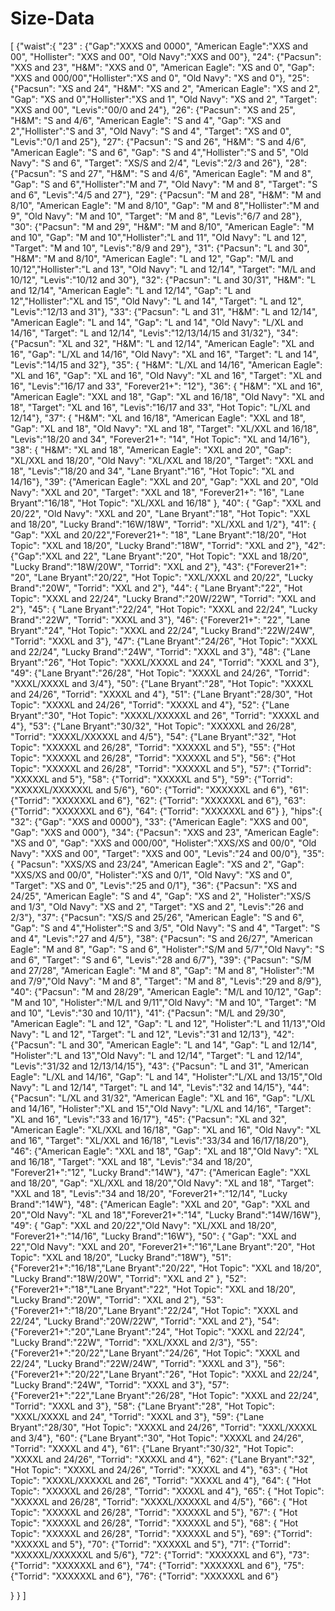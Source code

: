 # Size-Data

[
  {"waist":{
    "23" :
    {"Gap":"XXXS and 0000", "American Eagle":"XXS and 00", "Hollister": "XXS and 00", "Old Navy":"XXS and 00"},
  "24":
    {"Pacsun": "XXS and 23", "H&M": "XXS and 0", "American Eagle": "XS and 0", "Gap": "XXS and 000/00","Hollister":"XS and 0", "Old Navy": "XS and 0"},
  "25":
    {"Pacsun": "XS and 24", "H&M": "XS and 2", "American Eagle": "XS and 2", "Gap": "XS and 0","Hollister":"XS and 1", "Old Navy": "XS and 2", "Target": "XXS and 00", "Levis":"00/0 and 24"},
  "26":
    {"Pacsun": "XS and 25", "H&M": "S and 4/6", "American Eagle": "S and 4", "Gap": "XS and 2","Hollister":"S and 3", "Old Navy": "S and 4", "Target": "XS and 0", "Levis":"0/1 and 25"},
  "27":
    {"Pacsun": "S and 26", "H&M": "S and 4/6", "American Eagle": "S and 6", "Gap": "S and 4","Hollister":"S and 5", "Old Navy": "S and 6", "Target": "XS/S and 2/4", "Levis":"2/3 and 26"},
  "28":
    {"Pacsun": "S and 27", "H&M": "S and 4/6", "American Eagle": "M and 8", "Gap": "S and 6","Hollister":"M and 7", "Old Navy": "M and 8", "Target": "S and 6", "Levis":"4/5 and 27"},
  "29":
    {"Pacsun": "M and 28", "H&M": "M and 8/10", "American Eagle": "M and 8/10", "Gap": "M and 8","Hollister":"M and 9", "Old Navy": "M and 10", "Target": "M and 8", "Levis":"6/7 and 28"},
  "30":
    {"Pacsun": "M and 29", "H&M": "M and 8/10", "American Eagle": "M and 10", "Gap": "M and 10","Hollister":"L and 11", "Old Navy": "L and 12", "Target": "M and 10", "Levis":"8/9 and 29"},
  "31":
    {"Pacsun": "L and 30", "H&M": "M and 8/10", "American Eagle": "L and 12", "Gap": "M/L and 10/12","Hollister":"L and 13", "Old Navy": "L and 12/14", "Target": "M/L and 10/12", "Levis":"10/12 and 30"},
  "32":
    {"Pacsun": "L and 30/31", "H&M": "L and 12/14", "American Eagle": "L and 12/14", "Gap": "L and 12","Hollister":"XL and 15", "Old Navy": "L and 14", "Target": "L and 12", "Levis":"12/13 and 31"},
  "33":
    {"Pacsun": "L and 31", "H&M": "L and 12/14", "American Eagle": "L and 14", "Gap": "L and 14", "Old Navy": "L/XL and 14/16", "Target": "L and 12/14", "Levis":"12/13/14/15 and 31/32"},
  "34":
    {"Pacsun": "XL and 32", "H&M": "L and 12/14", "American Eagle": "XL and 16", "Gap": "L/XL and 14/16", "Old Navy": "XL and 16", "Target": "L and 14", "Levis":"14/15 and 32"},
  "35":
    { "H&M": "L/XL and 14/16", "American Eagle": "XL and 16", "Gap": "XL and 16", "Old Navy": "XL and 16", "Target": "XL and 16", "Levis":"16/17 and 33", "Forever21+": "12"},
  "36":
    { "H&M": "XL and 16", "American Eagle": "XXL and 18", "Gap": "XL and 16/18", "Old Navy": "XL and 18", "Target": "XL and 16", "Levis":"16/17 and 33", "Hot Topic": "L/XL and 12/14"},
  "37":
    { "H&M": "XL and 16/18", "American Eagle": "XXL and 18", "Gap": "XL and 18", "Old Navy": "XL and 18", "Target": "XL/XXL and 16/18", "Levis":"18/20 and 34", "Forever21+": "14", "Hot Topic": "XL and 14/16"},
  "38":
    { "H&M": "XL and 18", "American Eagle": "XXL and 20", "Gap": "XL/XXL and 18/20", "Old Navy": "XL/XXL and 18/20", "Target": "XXL and 18", "Levis":"18/20 and 34", "Lane Bryant":"16", "Hot Topic": "XL and 14/16"},
  "39":
    {"American Eagle": "XXL and 20", "Gap": "XXL and 20", "Old Navy": "XXL and 20", "Target": "XXL and 18", "Forever21+": "16", "Lane Bryant":"16/18", "Hot Topic": "XL/XXL and 16/18" },
  "40":
    { "Gap": "XXL and 20/22", "Old Navy": "XXL and 20", "Lane Bryant":"18", "Hot Topic": "XXL and 18/20", "Lucky Brand":"16W/18W", "Torrid": "XL/XXL and 1/2"},
  "41":
    { "Gap": "XXL and 20/22","Forever21+": "18", "Lane Bryant":"18/20", "Hot Topic": "XXL and 18/20", "Lucky Brand":"18W", "Torrid": "XXL and 2"},
  "42":
    {"Gap":"XXL and 22", "Lane Bryant":"20", "Hot Topic": "XXL and 18/20", "Lucky Brand":"18W/20W", "Torrid": "XXL and 2"},
  "43":
    {"Forever21+": "20", "Lane Bryant":"20/22", "Hot Topic": "XXL/XXXL and 20/22", "Lucky Brand":"20W", "Torrid": "XXL and 2"},
  "44":
    { "Lane Bryant":"22", "Hot Topic": "XXXL and 22/24", "Lucky Brand":"20W/22W", "Torrid": "XXL and 2"},
  "45":
    { "Lane Bryant":"22/24", "Hot Topic": "XXXL and 22/24", "Lucky Brand":"22W", "Torrid": "XXXL and 3"},
  "46":
    {"Forever21+": "22", "Lane Bryant":"24", "Hot Topic": "XXXL and 22/24", "Lucky Brand":"22W/24W", "Torrid": "XXXL and 3"},
  "47":
    {"Lane Bryant":"24/26", "Hot Topic": "XXXL and 22/24", "Lucky Brand":"24W", "Torrid": "XXXL and 3"},
  "48":
    {"Lane Bryant":"26", "Hot Topic": "XXXL/XXXXL and 24", "Torrid": "XXXL and 3"},
  "49":
    {"Lane Bryant":"26/28", "Hot Topic": "XXXXL and 24/26", "Torrid": "XXXL/XXXXL and 3/4"},
  "50":
    {"Lane Bryant":"28", "Hot Topic": "XXXXL and 24/26", "Torrid": "XXXXL and 4"},
  "51":
    {"Lane Bryant":"28/30", "Hot Topic": "XXXXL and 24/26", "Torrid": "XXXXL and 4"},
  "52":
    {"Lane Bryant":"30", "Hot Topic": "XXXXL/XXXXXL and 26", "Torrid": "XXXXL and 4"},
  "53":
    {"Lane Bryant":"30/32", "Hot Topic": "XXXXXL and 26/28", "Torrid": "XXXXL/XXXXXL and 4/5"},
  "54":
    {"Lane Bryant":"32", "Hot Topic": "XXXXXL and 26/28", "Torrid": "XXXXXL and 5"},
  "55":
    {"Hot Topic": "XXXXXL and 26/28", "Torrid": "XXXXXL and 5"},
  "56":
    {"Hot Topic": "XXXXXL and 26/28", "Torrid": "XXXXXL and 5"},
  "57":
    {"Torrid": "XXXXXL and 5"},
  "58":
    {"Torrid": "XXXXXL and 5"},
  "59":
    {"Torrid": "XXXXXL/XXXXXXL and 5/6"},
  "60":
    {"Torrid": "XXXXXXL and 6"},
  "61":
    {"Torrid": "XXXXXXL and 6"},
  "62":
    {"Torrid": "XXXXXXL and 6"},
  "63":
    {"Torrid": "XXXXXXL and 6"},
  "64":
    {"Torrid": "XXXXXXL and 6"}
    },
  "hips":{
    "32":
      {"Gap": "XXS and 0000"},
    "33":
      {"American Eagle": "XXS and 00", "Gap": "XXS and 000"},
    "34":
      {"Pacsun": "XXS and 23", "American Eagle": "XS and 0", "Gap": "XXS and 000/00", "Holister":"XXS/XS and 00/0", "Old Navy": "XXS and 00", "Target": "XXS and 00", "Levis":"24 and 00/0"},
    "35":
      { "Pacsun": "XXS/XS and 23/24", "American Eagle": "XS and 2", "Gap": "XXS/XS and 00/0", "Holister":"XS and 0/1", "Old Navy": "XS and 0", "Target": "XS and 0", "Levis":"25 and 0/1"},
    "36":
      {"Pacsun": "XS and 24/25",  "American Eagle": "S and 4", "Gap": "XS and 2", "Holister":"XS/S and 1/3", "Old Navy": "XS and 2", "Target": "XS and 2", "Levis":"26 and 2/3"},
    "37":
      {"Pacsun": "XS/S and 25/26", "American Eagle": "S and 6", "Gap": "S and 4","Holister":"S and 3/5", "Old Navy": "S and 4", "Target": "S and 4", "Levis":"27 and 4/5"},
    "38":
      {"Pacsun": "S and 26/27",  "American Eagle": "M and 8", "Gap": "S and 6", "Holister":"S/M and 5/7","Old Navy": "S and 6", "Target": "S and 6", "Levis":"28 and 6/7"},
    "39":
      {"Pacsun": "S/M and 27/28",  "American Eagle": "M and 8", "Gap": "M and 8", "Holister":"M and 7/9","Old Navy": "M and 8", "Target": "M and 8", "Levis":"29 and 8/9"},
    "40":
      {"Pacsun": "M and 28/29",  "American Eagle": "M/L and 10/12", "Gap": "M and 10", "Holister":"M/L and 9/11","Old Navy": "M and 10", "Target": "M and 10", "Levis":"30 and 10/11"},
    "41":
      {"Pacsun": "M/L and 29/30",  "American Eagle": "L and 12", "Gap": "L and 12", "Holister":"L and 11/13","Old Navy": "L and 12", "Target": "L and 12", "Levis":"31 and 12/13"},
    "42":
      {"Pacsun": "L and 30",  "American Eagle": "L and 14", "Gap": "L and 12/14", "Holister":"L and 13","Old Navy": "L and 12/14", "Target": "L and 12/14", "Levis":"31/32 and 12/13/14/15"},
    "43":
      {"Pacsun": "L and 31",  "American Eagle": "L/XL and 14/16", "Gap": "L and 14", "Holister":"L/XL and 13/15","Old Navy": "L and 12/14", "Target": "L and 14", "Levis":"32 and 14/15"},
    "44":
      {"Pacsun": "L/XL and 31/32",  "American Eagle": "XL and 16", "Gap": "L/XL and 14/16", "Holister":"XL and 15","Old Navy": "L/XL and 14/16", "Target": "XL and 16", "Levis":"33 and 16/17"},
    "45":
      {"Pacsun": "XL and 32",  "American Eagle": "XL/XXL and 16/18", "Gap": "XL and 16", "Old Navy": "XL and 16", "Target": "XL/XXL and 16/18", "Levis":"33/34 and 16/17/18/20"},
    "46":
      {"American Eagle": "XXL and 18", "Gap": "XL and 18","Old Navy": "XL and 16/18", "Target": "XXL and 18", "Levis":"34 and 18/20", "Forever21+":"12", "Lucky Brand":"14W"},
    "47":
      {"American Eagle": "XXL and 18/20", "Gap": "XL/XXL and 18/20","Old Navy": "XL and 18", "Target": "XXL and 18", "Levis":"34 and 18/20", "Forever21+":"12/14", "Lucky Brand":"14W"},
    "48":
      {"American Eagle": "XXL and 20", "Gap": "XXL and 20","Old Navy": "XL and 18","Forever21+":"14", "Lucky Brand":"14W/16W"},
    "49":
      { "Gap": "XXL and 20/22","Old Navy": "XL/XXL and 18/20", "Forever21+":"14/16", "Lucky Brand":"16W"},
    "50":
      { "Gap": "XXL and 22","Old Navy": "XXL and 20", "Forever21+":"16","Lane Bryant":"20", "Hot Topic": "XXL and 18/20", "Lucky Brand":"18W"},
    "51":
      {"Forever21+":"16/18","Lane Bryant":"20/22", "Hot Topic": "XXL and 18/20", "Lucky Brand":"18W/20W", "Torrid": "XXL and 2" },
    "52":
      {"Forever21+":"18","Lane Bryant":"22", "Hot Topic": "XXL and 18/20", "Lucky Brand":"20W", "Torrid": "XXL and 2"},
    "53":
      {"Forever21+":"18/20","Lane Bryant":"22/24", "Hot Topic": "XXXL and 22/24", "Lucky Brand":"20W/22W", "Torrid": "XXL and 2"},
    "54":
      {"Forever21+":"20","Lane Bryant":"24", "Hot Topic": "XXXL and 22/24", "Lucky Brand":"22W", "Torrid": "XXL/XXXL and 2/3"},
    "55":
      {"Forever21+":"20/22","Lane Bryant":"24/26", "Hot Topic": "XXXL and 22/24", "Lucky Brand":"22W/24W", "Torrid": "XXXL and 3"},
    "56":
      {"Forever21+":"20/22","Lane Bryant":"26", "Hot Topic": "XXXL and 22/24", "Lucky Brand":"24W", "Torrid": "XXXL and 3"},
    "57":
      {"Forever21+":"22","Lane Bryant":"26/28", "Hot Topic": "XXXL and 22/24", "Torrid": "XXXL and 3"},
    "58":
      {"Lane Bryant":"28", "Hot Topic": "XXXL/XXXXL and 24", "Torrid": "XXXL and 3"},
    "59":
      {"Lane Bryant":"28/30", "Hot Topic": "XXXXL and 24/26", "Torrid": "XXXL/XXXXL and 3/4"},
    "60":
      {"Lane Bryant":"30", "Hot Topic": "XXXXL and 24/26", "Torrid": "XXXXL and 4"},
    "61":
      {"Lane Bryant":"30/32", "Hot Topic": "XXXXL and 24/26", "Torrid": "XXXXL and 4"},
    "62":
      {"Lane Bryant":"32", "Hot Topic": "XXXXL and 24/26", "Torrid": "XXXXL and 4"},
    "63":
      { "Hot Topic": "XXXXL/XXXXXL and 26", "Torrid": "XXXXL and 4"},
    "64":
      { "Hot Topic": "XXXXXL and 26/28", "Torrid": "XXXXL and 4"},
    "65":
      { "Hot Topic": "XXXXXL and 26/28", "Torrid": "XXXXL/XXXXXL and 4/5"},
    "66":
      { "Hot Topic": "XXXXXL and 26/28", "Torrid": "XXXXXL and 5"},
    "67":
      { "Hot Topic": "XXXXXL and 26/28", "Torrid": "XXXXXL and 5"},
    "68":
      { "Hot Topic": "XXXXXL and 26/28", "Torrid": "XXXXXL and 5"},
    "69":
      {"Torrid": "XXXXXL and 5"},
    "70":
      {"Torrid": "XXXXXL and 5"},
    "71":
      {"Torrid": "XXXXXL/XXXXXXL and 5/6"},
    "72":
      {"Torrid": "XXXXXXL and 6"},
    "73":
      {"Torrid": "XXXXXXL and 6"},
    "74":
      {"Torrid": "XXXXXXL and 6"},
    "75":
      {"Torrid": "XXXXXXL and 6"},
    "76":
      {"Torrid": "XXXXXXL and 6"}

  }
  }
  ]
